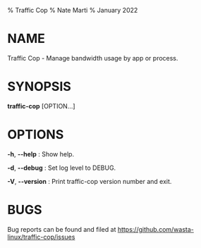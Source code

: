 % Traffic Cop
% Nate Marti
% January 2022

# NAME
Traffic Cop - Manage bandwidth usage by app or process.

# SYNOPSIS
**traffic-cop** [OPTION...]

# OPTIONS
**-h**, **--help**
: Show help.

**-d**, **--debug**
: Set log level to DEBUG.

**-V**, **--version**
: Print traffic-cop version number and exit.

# BUGS
Bug reports can be found and filed at https://github.com/wasta-linux/traffic-cop/issues
